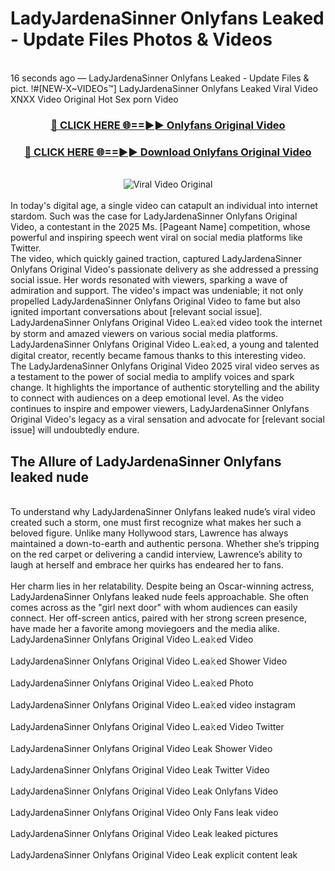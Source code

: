 # LadyJardenaSinner Onlyfans Leaked - Update Files Photos & Videos 
<br>
16 seconds ago — LadyJardenaSinner Onlyfans Leaked - Update Files & pict. !#[NEW-X~VIDEOs™] LadyJardenaSinner Onlyfans Leaked Viral Video XNXX Video Original Hot Sex porn Video
<br>
<div align="center">
<h3><a href="http://freeplayer.one?title=LadyJardenaSinner&ref=25OR" rel="nofollow">🔴 CLICK HERE 🌐==►► Onlyfans Original Video</a></h3>
<h3><a href="http://freeplayer.one?title=LadyJardenaSinner&ref=25OR" rel="nofollow">🔴 CLICK HERE 🌐==►► Download Onlyfans Original Video</a></h3>
<br>
<a href="http://freeplayer.one?title=LadyJardenaSinner&ref=25OR" rel="nofollow" data-target="animated-image.originalLink"><img src="https://i.ibb.co.com/xMMVF88/686577567.gif" alt="Viral Video Original" style="max-width: 100%; display: inline-block;" data-target="animated-image.originalImage"></a>
</div>
<br>
In today's digital age, a single video can catapult an individual into internet stardom. Such was the case for LadyJardenaSinner Onlyfans Original Video, a contestant in the 2025 Ms. [Pageant Name] competition, whose powerful and inspiring speech went viral on social media platforms like Twitter.
<br>
The video, which quickly gained traction, captured LadyJardenaSinner Onlyfans Original Video's passionate delivery as she addressed a pressing social issue. Her words resonated with viewers, sparking a wave of admiration and support. The video's impact was undeniable; it not only propelled LadyJardenaSinner Onlyfans Original Video to fame but also ignited important conversations about [relevant social issue].
<br>
LadyJardenaSinner Onlyfans Original Video L.ea𝚔ed video took the internet by storm and amazed viewers on various social media platforms. LadyJardenaSinner Onlyfans Original Video L.ea𝚔ed, a young and talented digital creator, recently became famous thanks to this interesting video.
<br>
The LadyJardenaSinner Onlyfans Original Video 2025 viral video serves as a testament to the power of social media to amplify voices and spark change. It highlights the importance of authentic storytelling and the ability to connect with audiences on a deep emotional level. As the video continues to inspire and empower viewers, LadyJardenaSinner Onlyfans Original Video's legacy as a viral sensation and advocate for [relevant social issue] will undoubtedly endure.
<br>
<h2>The Allure of LadyJardenaSinner Onlyfans leaked nude</h2>
<br>
To understand why LadyJardenaSinner Onlyfans leaked nude’s viral video created such a storm, one must first recognize what makes her such a beloved figure. Unlike many Hollywood stars, Lawrence has always maintained a down-to-earth and authentic persona. Whether she’s tripping on the red carpet or delivering a candid interview, Lawrence’s ability to laugh at herself and embrace her quirks has endeared her to fans.
<br><br>
Her charm lies in her relatability. Despite being an Oscar-winning actress, LadyJardenaSinner Onlyfans leaked nude feels approachable. She often comes across as the "girl next door" with whom audiences can easily connect. Her off-screen antics, paired with her strong screen presence, have made her a favorite among moviegoers and the media alike.
<br>
LadyJardenaSinner Onlyfans Original Video L.ea𝚔ed Video
<br><br>
LadyJardenaSinner Onlyfans Original Video L.ea𝚔ed Shower Video
<br><br>
LadyJardenaSinner Onlyfans Original Video L.ea𝚔ed Photo
<br><br>
LadyJardenaSinner Onlyfans Original Video L.ea𝚔ed video instagram
<br><br>
LadyJardenaSinner Onlyfans Original Video L.ea𝚔ed Video Twitter
<br><br>
LadyJardenaSinner Onlyfans Original Video Leak Shower Video
<br><br>
LadyJardenaSinner Onlyfans Original Video Leak Twitter Video
<br><br>
LadyJardenaSinner Onlyfans Original Video Leak Onlyfans Video
<br><br>
LadyJardenaSinner Onlyfans Original Video Only Fans leak video
<br><br>
LadyJardenaSinner Onlyfans Original Video Leak leaked pictures
<br><br>
LadyJardenaSinner Onlyfans Original Video Leak explicit content leak